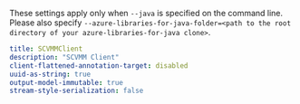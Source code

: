 These settings apply only when `--java` is specified on the command line.
Please also specify `--azure-libraries-for-java-folder=<path to the root directory of your azure-libraries-for-java clone>`.

```yaml $(java)
title: SCVMMClient
description: "SCVMM Client"
client-flattened-annotation-target: disabled
uuid-as-string: true
output-model-immutable: true
stream-style-serialization: false
```

